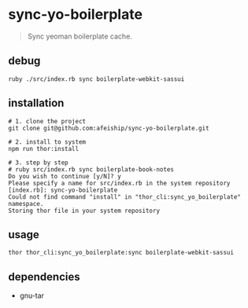 # sync-yo-boilerplate
> Sync yeoman boilerplate cache.

## debug
```shell
ruby ./src/index.rb sync boilerplate-webkit-sassui
```

## installation
```shell
# 1. clone the project
git clone git@github.com:afeiship/sync-yo-boilerplate.git

# 2. install to system
npm run thor:install

# 3. step by step
# ruby src/index.rb sync boilerplate-book-notes
Do you wish to continue [y/N]? y
Please specify a name for src/index.rb in the system repository [index.rb]: sync-yo-boilerplate
Could not find command "install" in "thor_cli:sync_yo_boilerplate" namespace.
Storing thor file in your system repository
```

## usage
```shell
thor thor_cli:sync_yo_boilerplate:sync boilerplate-webkit-sassui
```

## dependencies
- gnu-tar
